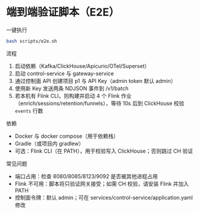 # 端到端验证脚本（E2E）

一键执行
```bash
bash scripts/e2e.sh
```
流程
1) 启动依赖（Kafka/ClickHouse/Apicurio/OTel/Superset）
2) 启动 control-service 与 gateway-service
3) 通过控制面 API 创建项目 p1 与 API Key（admin token 默认 admin）
4) 使用新 Key 发送两条 NDJSON 事件到 /v1/batch
5) 若本机有 Flink CLI，则构建并启动 4 个 Flink 作业（enrich/sessions/retention/funnels），等待 10s 后到 ClickHouse 校验 `events` 行数

依赖
- Docker 与 docker compose（用于依赖栈）
- Gradle（或项目内 gradlew）
- 可选：Flink CLI（在 PATH），用于校验写入 ClickHouse；否则跳过 CH 验证

常见问题
- 端口占用：检查 8080/8085/8123/9092 是否被其他进程占用
- Flink 不可用：脚本将只验证网关接受；如需 CH 校验，请安装 Flink 并加入 PATH
- 控制面令牌：默认 admin；可在 services/control-service/application.yaml 修改
